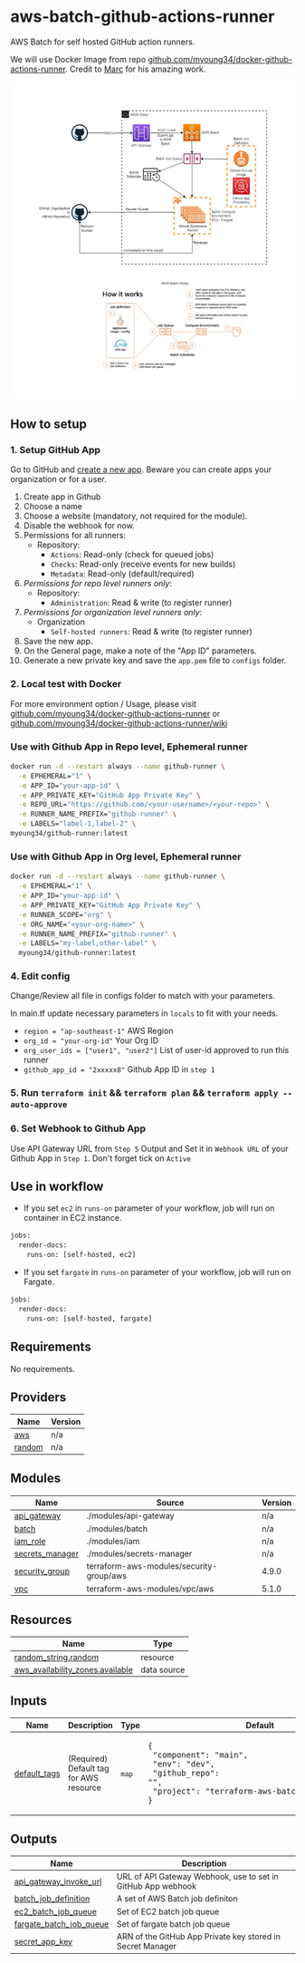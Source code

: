 # aws-batch-github-actions-runner
AWS Batch for self hosted GitHub action runners.

We will use Docker Image from repo [github.com/myoung34/docker-github-actions-runner](https://github.com/myoung34/docker-github-actions-runner). Credit to [Marc](https://github.com/myoung34) for his amazing work.

![AWS Batch Github Runner](/assets/aws-batch-gh-runner-diagram.PNG "AWS Batch Github Runner Diagram")

## How to setup

### 1. Setup GitHub App ###

Go to GitHub and [create a new app](https://docs.github.com/en/developers/apps/creating-a-github-app). Beware you can create apps your organization or for a user.

1. Create app in Github
2. Choose a name
3. Choose a website (mandatory, not required for the module).
4. Disable the webhook for now.
5. Permissions for all runners:
    - Repository:
      - `Actions`: Read-only (check for queued jobs)
      - `Checks`: Read-only (receive events for new builds)
      - `Metadata`: Read-only (default/required)
6. _Permissions for repo level runners only_:
   - Repository:
     - `Administration`: Read & write (to register runner)
7. _Permissions for organization level runners only_:
   - Organization
     - `Self-hosted runners`: Read & write (to register runner)
8. Save the new app.
9. On the General page, make a note of the "App ID" parameters.
10. Generate a new private key and save the `app.pem` file to `configs` folder.

### 2. Local test with Docker ###

For more environment option / Usage, please visit [github.com/myoung34/docker-github-actions-runner](https://github.com/myoung34/docker-github-actions-runner) or [github.com/myoung34/docker-github-actions-runner/wiki](https://github.com/myoung34/docker-github-actions-runner/wiki/Usage)

### Use with Github App in Repo level, Ephemeral runner ###

```bash
docker run -d --restart always --name github-runner \
  -e EPHEMERAL="1" \
  -e APP_ID="your-app-id" \
  -e APP_PRIVATE_KEY="GitHub App Private Key" \
  -e REPO_URL="https://github.com/<your-username>/<your-repo>" \
  -e RUNNER_NAME_PREFIX="github-runner" \
  -e LABELS="label-1,label-2" \
myoung34/github-runner:latest
```

### Use with Github App in Org level, Ephemeral runner ###

```bash
docker run -d --restart always --name github-runner \
  -e EPHEMERAL="1" \
  -e APP_ID="your-app-id" \
  -e APP_PRIVATE_KEY="GitHub App Private Key" \
  -e RUNNER_SCOPE="org" \
  -e ORG_NAME="<your-org-name>" \
  -e RUNNER_NAME_PREFIX="github-runner" \
  -e LABELS="my-label,other-label" \
  myoung34/github-runner:latest
  ```
### 4. Edit config ###
Change/Review all file in configs folder to match with your parameters.

In main.tf update necessary parameters in `locals` to fit with your needs.
  - `region = "ap-southeast-1"`   AWS Region
  - `org_id = "your-org-id"`      Your Org ID
  - `org_user_ids = ["user1", "user2"]`     List of user-id approved to run this runner
  - `github_app_id = "2xxxxx8"`     Github App ID in `step 1`

### 5. Run `terraform init` && `terraform plan` && `terraform apply --auto-approve`
### 6. Set Webhook to Github App ###
Use API Gateway URL from `Step 5` Output and Set it in `Webhook URL` of your Github App in `Step 1`. Don't forget tick on `Active`

## Use in workflow
- If you set `ec2` in `runs-on` parameter of your workflow, job will run on container in EC2 instance.
```bash
jobs:
  render-docs:
    runs-on: [self-hosted, ec2]
```
- If you set `fargate` in `runs-on` parameter of your workflow, job will run on Fargate.
```bash
jobs:
  render-docs:
    runs-on: [self-hosted, fargate]
```

<!-- BEGIN_TF_DOCS -->
## Requirements

No requirements.

## Providers

| Name | Version |
|------|---------|
| <a name="provider_aws"></a> [aws](#provider\_aws) | n/a |
| <a name="provider_random"></a> [random](#provider\_random) | n/a |

## Modules

| Name | Source | Version |
|------|--------|---------|
| <a name="module_api_gateway"></a> [api\_gateway](#module\_api\_gateway) | ./modules/api-gateway | n/a |
| <a name="module_batch"></a> [batch](#module\_batch) | ./modules/batch | n/a |
| <a name="module_iam_role"></a> [iam\_role](#module\_iam\_role) | ./modules/iam | n/a |
| <a name="module_secrets_manager"></a> [secrets\_manager](#module\_secrets\_manager) | ./modules/secrets-manager | n/a |
| <a name="module_security_group"></a> [security\_group](#module\_security\_group) | terraform-aws-modules/security-group/aws | 4.9.0 |
| <a name="module_vpc"></a> [vpc](#module\_vpc) | terraform-aws-modules/vpc/aws | 5.1.0 |

## Resources

| Name | Type |
|------|------|
| [random_string.random](https://registry.terraform.io/providers/hashicorp/random/latest/docs/resources/string) | resource |
| [aws_availability_zones.available](https://registry.terraform.io/providers/hashicorp/aws/latest/docs/data-sources/availability_zones) | data source |

## Inputs

| Name | Description | Type | Default | Required |
|------|-------------|------|---------|:--------:|
| <a name="input_default_tags"></a> [default\_tags](#input\_default\_tags) | (Required) Default tag for AWS resource | `map` | <pre>{<br>  "component": "main",<br>  "env": "dev",<br>  "github_repo": "",<br>  "project": "terraform-aws-batch-github-runner"<br>}</pre> | no |

## Outputs

| Name | Description |
|------|-------------|
| <a name="output_api_gateway_invoke_url"></a> [api\_gateway\_invoke\_url](#output\_api\_gateway\_invoke\_url) | URL of API Gateway Webhook, use to set in GitHub App webhook |
| <a name="output_batch_job_definition"></a> [batch\_job\_definition](#output\_batch\_job\_definition) | A set of AWS Batch job definiton |
| <a name="output_ec2_batch_job_queue"></a> [ec2\_batch\_job\_queue](#output\_ec2\_batch\_job\_queue) | Set of EC2 batch job queue |
| <a name="output_fargate_batch_job_queue"></a> [fargate\_batch\_job\_queue](#output\_fargate\_batch\_job\_queue) | Set of fargate batch job queue |
| <a name="output_secret_app_key"></a> [secret\_app\_key](#output\_secret\_app\_key) | ARN of the GitHub App Private key stored in Secret Manager |
<!-- END_TF_DOCS -->